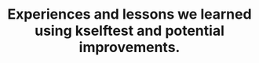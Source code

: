 ---
categories:
- bkk19
description: '> Over the past years, we ran the kernel selftests as part of the LTS
  release testing. During that time, we learned things, fixed things and created a
  wish list of work we want to tackle. This session is about what we learned and where
  we are heading.'
future_image:
  featured: 'true'
  path: /assets/images/featured-images/bkk19/BKK19-217.png
session_attendee_num: '6'
session_id: BKK19-217
session_room: 'Keynote Room (World Ballroom BC) '
session_slot:
  end_time: '2019-04-02 12:25:00'
  start_time: '2019-04-02 12:00:00'
session_speakers:
- speaker_bio: '> Versatile R&amp;D professional with 6 years experience in software
    development for embedded systems and their special requirements, with a large
    knowledge base of how to troubleshoot complex real time systems. The technical
    competence is built mostly upon R&amp;D within embedded systems in both telecommunication
    (e.g. base stations, media gateways) and automotive systems (e.g. engine-, gearbox-platforms).'
  speaker_company: Linaro
  speaker_image: /assets/images/speakers/bkk19/anders-roxell.jpg
  speaker_location: ''
  speaker_name: Anders Roxell
  speaker_position: Software engineer
  speaker_username: roxell
session_track: Testing
tag: session
tags:
- Tools
- Linux Kernel
- Data Center
- HPC
title: Experiences and lessons we learned using kselftest and potential improvements.
---